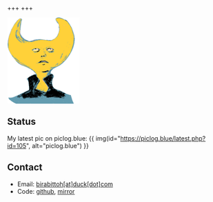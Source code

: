 +++
+++

<img style="display: block; height: 200px;" src="/img/wayne.gif"/>

## Status
<div id="statuscafe"><div id="statuscafe-username"></div><blockquote id="statuscafe-content"></blockquote></div><script src="https://status.cafe/current-status.js?name=birabittoh" defer></script>


My latest pic on piclog.blue:
{{ img(id="https://piclog.blue/latest.php?id=105", alt="piclog.blue") }}


## Contact
  - Email: [birabittoh[at]duck[dot]com](mailto:birabittoh@duck.com)
  - Code: [github](https://github.com/BiRabittoh), [mirror](https://git.birabittoh.duckdns.org)
